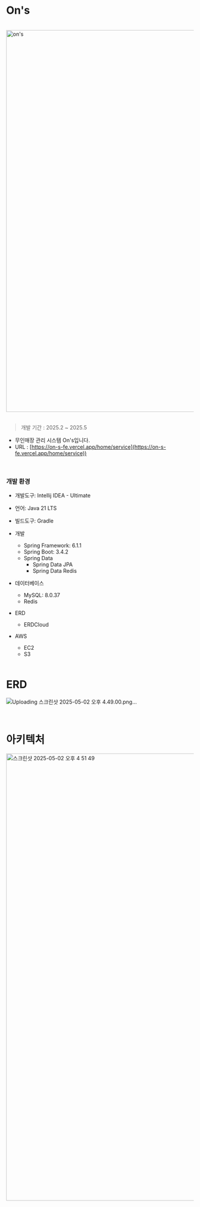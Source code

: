 # On's

<br/>

<img width="1023" alt="on's" src="https://github.com/user-attachments/assets/bb4080ac-833b-46f0-bd1d-1d05ff47bd5f">

<br/>
<br/>

> 개발 기간 : 2025.2 ~ 2025.5 <br/>
- 무인매장 관리 시스템 On's입니다. <br/>
- URL : [https://on-s-fe.vercel.app/home/service](https://on-s-fe.vercel.app/home/service))

<br/>

### 개발 환경
- 개발도구: Intellij IDEA - Ultimate
- 언어: Java 21 LTS<br>
- 빌드도구: Gradle
- 개발
  - Spring Framework: 6.1.1
  - Spring Boot: 3.4.2
  - Spring Data
    - Spring Data JPA
    - Spring Data Redis
- 데이터베이스
  - MySQL: 8.0.37
  - Redis
- ERD
  - ERDCloud
- AWS
  - EC2
  - S3
 
  <br/>

# ERD

![Uploading 스크린샷 2025-05-02 오후 4.49.00.png…]()

<br/>

# 아키텍처

<img width="1198" alt="스크린샷 2025-05-02 오후 4 51 49" src="https://github.com/user-attachments/assets/1c3c0f00-8e02-4fac-ba0c-63012d06b782" />

<br/>
